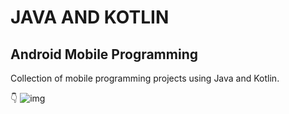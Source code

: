 # JAVA AND KOTLIN 
## Android Mobile Programming


Collection of mobile programming projects using Java and Kotlin.


👇
![img](o2.png)


